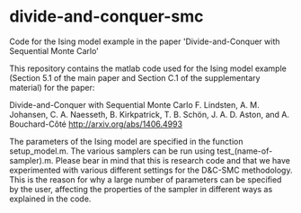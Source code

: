 # divide-and-conquer-smc
Code for the Ising model example in the paper 'Divide-and-Conquer with Sequential Monte Carlo'

This repository contains the matlab code used for the Ising model example (Section 5.1 of the main paper and Section C.1 of the supplementary material) for the paper:

  Divide-and-Conquer with Sequential Monte Carlo
  F. Lindsten, A. M. Johansen, C. A. Naesseth, B. Kirkpatrick, T. B. Schön, J. A. D. Aston, and A. Bouchard-Côté
  http://arxiv.org/abs/1406.4993

The parameters of the Ising model are specified in the function setup_model.m. The various samplers can be run using test_(name-of-sampler).m. Please bear in mind that this is research code and that we have experimented with various different settings for the D&C-SMC methodology. This is the reason for why a large number of parameters can be specified by the user, affecting the properties of the sampler in different ways as explained in the code.
